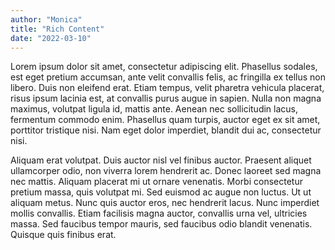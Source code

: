 ```yaml
---
author: "Monica"
title: "Rich Content"
date: "2022-03-10"
---
```


Lorem ipsum dolor sit amet, consectetur adipiscing elit. Phasellus sodales, est eget pretium accumsan, ante velit convallis felis, ac fringilla ex tellus non libero. Duis non eleifend erat. Etiam tempus, velit pharetra vehicula placerat, risus ipsum lacinia est, at convallis purus augue in sapien. Nulla non magna maximus, volutpat ligula id, mattis ante. Aenean nec sollicitudin lacus, fermentum commodo enim. Phasellus quam turpis, auctor eget ex sit amet, porttitor tristique nisi. Nam eget dolor imperdiet, blandit dui ac, consectetur nisi.

Aliquam erat volutpat. Duis auctor nisl vel finibus auctor. Praesent aliquet ullamcorper odio, non viverra lorem hendrerit ac. Donec laoreet sed magna nec mattis. Aliquam placerat mi ut ornare venenatis. Morbi consectetur pretium massa, quis volutpat mi. Sed euismod ac augue non luctus. Ut ut aliquam metus. Nunc quis auctor eros, nec hendrerit lacus. Nunc imperdiet mollis convallis. Etiam facilisis magna auctor, convallis urna vel, ultricies massa. Sed faucibus tempor mauris, sed faucibus odio blandit venenatis. Quisque quis finibus erat.